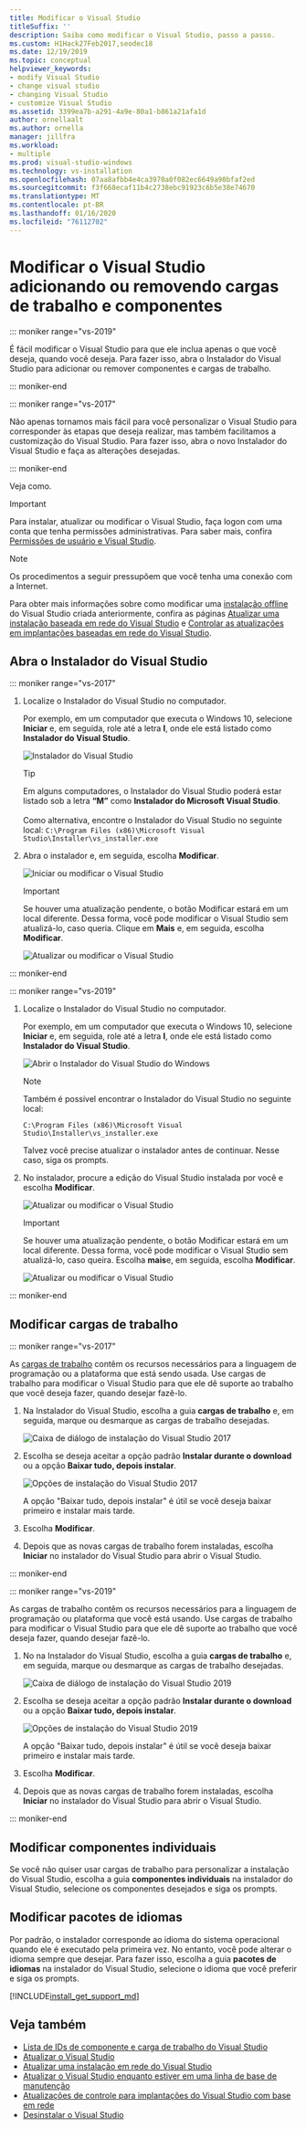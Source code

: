 ```yaml
---
title: Modificar o Visual Studio
titleSuffix: ''
description: Saiba como modificar o Visual Studio, passo a passo.
ms.custom: H1Hack27Feb2017,seodec18
ms.date: 12/19/2019
ms.topic: conceptual
helpviewer_keywords:
- modify Visual Studio
- change visual studio
- changing Visual Studio
- customize Visual Studio
ms.assetid: 3399ea7b-a291-4a9e-80a1-b861a21afa1d
author: ornellaalt
ms.author: ornella
manager: jillfra
ms.workload:
- multiple
ms.prod: visual-studio-windows
ms.technology: vs-installation
ms.openlocfilehash: 07aa8afbb4e4ca3970a0f082ec6649a90bfaf2ed
ms.sourcegitcommit: f3f668ecaf11b4c2738ebc91923c6b5e38e74670
ms.translationtype: MT
ms.contentlocale: pt-BR
ms.lasthandoff: 01/16/2020
ms.locfileid: "76112702"
---
```

# <a name="modify-visual-studio-by-adding-or-removing-workloads-and-components"></a>Modificar o Visual Studio adicionando ou removendo cargas de trabalho e componentes

::: moniker range="vs-2019"

É fácil modificar o Visual Studio para que ele inclua apenas o que você deseja, quando você deseja. Para fazer isso, abra o Instalador do Visual Studio para adicionar ou remover componentes e cargas de trabalho.

::: moniker-end

::: moniker range="vs-2017"

Não apenas tornamos mais fácil para você personalizar o Visual Studio para corresponder às etapas que deseja realizar, mas também facilitamos a customização do Visual Studio. Para fazer isso, abra o novo Instalador do Visual Studio e faça as alterações desejadas.

::: moniker-end

Veja como.

>[!IMPORTANT]
>Para instalar, atualizar ou modificar o Visual Studio, faça logon com uma conta que tenha permissões administrativas. Para saber mais, confira [Permissões de usuário e Visual Studio](../ide/user-permissions-and-visual-studio.md).

>[!NOTE]
> Os procedimentos a seguir pressupõem que você tenha uma conexão com a Internet.
>
> Para obter mais informações sobre como modificar uma [instalação offline](create-an-offline-installation-of-visual-studio.md) do Visual Studio criada anteriormente, confira as páginas [Atualizar uma instalação baseada em rede do Visual Studio](update-a-network-installation-of-visual-studio.md) e [Controlar as atualizações em implantações baseadas em rede do Visual Studio](controlling-updates-to-visual-studio-deployments.md).

## <a name="open-the-visual-studio-installer"></a>Abra o Instalador do Visual Studio

::: moniker range="vs-2017"

1. Localize o Instalador do Visual Studio no computador.

     Por exemplo, em um computador que executa o Windows 10, selecione **Iniciar** e, em seguida, role até a letra **I**, onde ele está listado como **Instalador do Visual Studio**.

     ![Instalador do Visual Studio](media/locate-the-visual-studio-installer.png "Localize o instalador do Microsoft Visual Studio")

     >[!TIP]
     >Em alguns computadores, o Instalador do Visual Studio poderá estar listado sob a letra **“M”** como **Instalador do Microsoft Visual Studio**.<br/><br/> Como alternativa, encontre o Instalador do Visual Studio no seguinte local: `C:\Program Files (x86)\Microsoft Visual Studio\Installer\vs_installer.exe`

1. Abra o instalador e, em seguida, escolha **Modificar**.

     ![Iniciar ou modificar o Visual Studio](media/modify-visual-studio.png "Modificar o Visual Studio 2017")

     > [!IMPORTANT]
     > Se houver uma atualização pendente, o botão Modificar estará em um local diferente. Dessa forma, você pode modificar o Visual Studio sem atualizá-lo, caso queria. Clique em **Mais** e, em seguida, escolha **Modificar**.
     >
     > ![Atualizar ou modificar o Visual Studio](media/modify-or-update-visual-studio.png "Atualizar ou modificar o Visual Studio 2017")

::: moniker-end

::: moniker range="vs-2019"

1. Localize o Instalador do Visual Studio no computador.

     Por exemplo, em um computador que executa o Windows 10, selecione **Iniciar** e, em seguida, role até a letra **I**, onde ele está listado como **Instalador do Visual Studio**.

     ![Abrir o Instalador do Visual Studio do Windows](media/vs-2019/vs-installer-windows-start.png "Abra o Instalador do Visual Studio")

     > [!NOTE]
     > Também é possível encontrar o Instalador do Visual Studio no seguinte local:
     >
     > `C:\Program Files (x86)\Microsoft Visual Studio\Installer\vs_installer.exe`

    Talvez você precise atualizar o instalador antes de continuar. Nesse caso, siga os prompts.

1. No instalador, procure a edição do Visual Studio instalada por você e escolha **Modificar**.

     ![Atualizar ou modificar o Visual Studio](media/vs-2019/vs-installer-modify.png "Atualizar ou modificar o Visual Studio 2019")

     > [!IMPORTANT]
     > Se houver uma atualização pendente, o botão Modificar estará em um local diferente. Dessa forma, você pode modificar o Visual Studio sem atualizá-lo, caso queira. Escolha **mais**e, em seguida, escolha **Modificar**.
     >
     > ![Atualizar ou modificar o Visual Studio](media/vs-2019/modify-update-visual-studio.png "Atualizar ou modificar o Visual Studio 2019")

::: moniker-end

## <a name="modify-workloads"></a>Modificar cargas de trabalho

::: moniker range="vs-2017"

 As [cargas de trabalho](https://visualstudio.microsoft.com/vs/support/selecting-workloads-visual-studio-2017/) contêm os recursos necessários para a linguagem de programação ou a plataforma que está sendo usada. Use cargas de trabalho para modificar o Visual Studio para que ele dê suporte ao trabalho que você deseja fazer, quando desejar fazê-lo.

1. Na Instalador do Visual Studio, escolha a guia **cargas de trabalho** e, em seguida, marque ou desmarque as cargas de trabalho desejadas.

    ![Caixa de diálogo de instalação do Visual Studio 2017](media/modify-workloads.png "Escolha uma carga de trabalho no Visual Studio 2019")

1. Escolha se deseja aceitar a opção padrão **Instalar durante o download** ou a opção **Baixar tudo, depois instalar**.

    ![Opções de instalação do Visual Studio 2017](media/vs-2019/vs-installer-choose-install-or-download.png "Escolha instalar durante o download ou para baixar primeiro e instalar mais tarde")

    A opção "Baixar tudo, depois instalar" é útil se você deseja baixar primeiro e instalar mais tarde.

1. Escolha **Modificar**.

1. Depois que as novas cargas de trabalho forem instaladas, escolha **Iniciar** no instalador do Visual Studio para abrir o Visual Studio.

::: moniker-end

::: moniker range="vs-2019"

 As cargas de trabalho contêm os recursos necessários para a linguagem de programação ou plataforma que você está usando. Use cargas de trabalho para modificar o Visual Studio para que ele dê suporte ao trabalho que você deseja fazer, quando desejar fazê-lo.

1. No na Instalador do Visual Studio, escolha a guia **cargas de trabalho** e, em seguida, marque ou desmarque as cargas de trabalho desejadas.

    ![Caixa de diálogo de instalação do Visual Studio 2019](media/vs-2019/vs-installer-modify-workloads.png "Escolha uma carga de trabalho no Visual Studio 2019")

1. Escolha se deseja aceitar a opção padrão **Instalar durante o download** ou a opção **Baixar tudo, depois instalar**.

    ![Opções de instalação do Visual Studio 2019](media/vs-2019/vs-installer-choose-install-or-download.png "Escolha instalar durante o download ou para baixar primeiro e instalar mais tarde")

    A opção "Baixar tudo, depois instalar" é útil se você deseja baixar primeiro e instalar mais tarde.

1. Escolha **Modificar**.

1. Depois que as novas cargas de trabalho forem instaladas, escolha **Iniciar** no instalador do Visual Studio para abrir o Visual Studio.

::: moniker-end

## <a name="modify-individual-components"></a>Modificar componentes individuais

Se você não quiser usar cargas de trabalho para personalizar a instalação do Visual Studio, escolha a guia **componentes individuais** na instalador do Visual Studio, selecione os componentes desejados e siga os prompts.

## <a name="modify-language-packs"></a>Modificar pacotes de idiomas

Por padrão, o instalador corresponde ao idioma do sistema operacional quando ele é executado pela primeira vez. No entanto, você pode alterar o idioma sempre que desejar. Para fazer isso, escolha a guia **pacotes de idiomas** na instalador do Visual Studio, selecione o idioma que você preferir e siga os prompts.

[!INCLUDE[install_get_support_md](includes/install_get_support_md.md)]

## <a name="see-also"></a>Veja também

* [Lista de IDs de componente e carga de trabalho do Visual Studio](workload-and-component-ids.md)
* [Atualizar o Visual Studio](update-visual-studio.md)
* [Atualizar uma instalação em rede do Visual Studio](update-a-network-installation-of-visual-studio.md)
* [Atualizar o Visual Studio enquanto estiver em uma linha de base de manutenção](update-servicing-baseline.md)
* [Atualizações de controle para implantações do Visual Studio com base em rede](controlling-updates-to-visual-studio-deployments.md)
* [Desinstalar o Visual Studio](uninstall-visual-studio.md)
